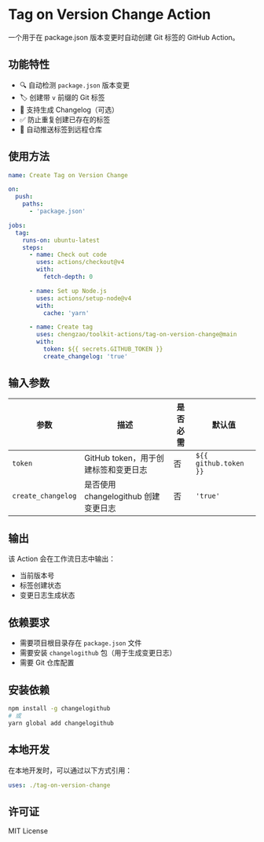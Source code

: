 # Tag on Version Change Action

一个用于在 package.json 版本变更时自动创建 Git 标签的 GitHub Action。

## 功能特性

- 🔍 自动检测 `package.json` 版本变更
- 🏷️ 创建带 `v` 前缀的 Git 标签
- 📝 支持生成 Changelog（可选）
- ✅ 防止重复创建已存在的标签
- 🚀 自动推送标签到远程仓库

## 使用方法

```yaml
name: Create Tag on Version Change

on:
  push:
    paths:
      - 'package.json'

jobs:
  tag:
    runs-on: ubuntu-latest
    steps:
      - name: Check out code
        uses: actions/checkout@v4
        with:
          fetch-depth: 0

      - name: Set up Node.js
        uses: actions/setup-node@v4
        with:
          cache: 'yarn'

      - name: Create tag
        uses: chengzao/toolkit-actions/tag-on-version-change@main
        with:
          token: ${{ secrets.GITHUB_TOKEN }}
          create_changelog: 'true'
```

## 输入参数

| 参数 | 描述 | 是否必需 | 默认值 |
|------|------|----------|--------|
| `token` | GitHub token，用于创建标签和变更日志 | 否 | `${{ github.token }}` |
| `create_changelog` | 是否使用 changelogithub 创建变更日志 | 否 | `'true'` |

## 输出

该 Action 会在工作流日志中输出：
- 当前版本号
- 标签创建状态
- 变更日志生成状态

## 依赖要求

- 需要项目根目录存在 `package.json` 文件
- 需要安装 `changelogithub` 包（用于生成变更日志）
- 需要 Git 仓库配置

## 安装依赖

```bash
npm install -g changelogithub
# 或
yarn global add changelogithub
```

## 本地开发

在本地开发时，可以通过以下方式引用：

```yaml
uses: ./tag-on-version-change
```

## 许可证

MIT License